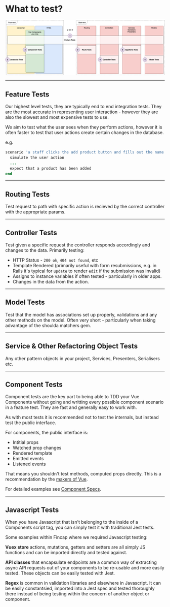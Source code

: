 # What to test?

![Scopes of different tests](./test-coverage.png)

---
## Feature Tests

Our highest level tests, they are typically end to end integration tests. They are the most accurate in representing user interaction - however they are also the slowest and most expensive tests to use.

We aim to test what the user sees when they perform actions, however it is often faster to test that user actions create certain changes in the database.

e.g.

```ruby
scenario 'a staff clicks the add product button and fills out the name and price' do
  simulate the user action
  ...
  expect that a product has been added
end
```

---
## Routing Tests

Test request to path with specific action is recieved by the correct controller with the appropriate params.

---
## Controller Tests

Test given a specific request the controller responds accordingly and changes to the data.
Primarily testing:
- HTTP Status - `200 ok`, `404 not found`, etc
- Template Rendered (primarily useful with form resubmissions, e.g. in Rails it's typical for `update` to render `edit` if the submission was invalid)
- Assigns to instance variables if often tested - particularly in older apps.
- Changes in the data from the action.

---
## Model Tests

Test that the model has associations set up properly, validations and any other methods on the model. Often very short - particularly when taking advantage of the shoulda matchers gem.

---
## Service & Other Refactoring Object Tests

Any other pattern objects in your project, Services, Presenters, Serialisers etc.

---
## Component Tests

Component tests are the key part to being able to TDD your Vue Components without going and writting every possible component scenario in a feature test. They are fast and generally easy to work with.

As with most tests it is recommended not to test the internals, but instead test the public interface.

For components, the public interface is:
- Intitial props
- Watched prop changes
- Rendered template
- Emitted events
- Listened events

That means you shouldn't test methods, computed props directly.
This is a recommendation by the [makers of Vue](https://vue-test-utils.vuejs.org/guides/common-tips.html).

For detailed examples see [Component Specs](./component-specs.md).

---
## Javascript Tests

When you have Javascript that isn't belonging to the inside of a Components script tag, you can simply test it with traditional Jest tests.

Some examples within Fincap where we required Javascript testing:

**Vuex store** actions, mutations, getters and setters are all simply JS functions and can be imported directly and tested against.

**API classes** that encapsulate endpoints are a common way of extracting async API requests out of your components to be re-usable and more easily tested. These objects can be easily tested with Jest.

**Regex** is common in validation libraries and elsewhere in Javascript. It can be easily constantsied, imported into a Jest spec and tested thoroughly there instead of being testing within the concern of another object or component.

